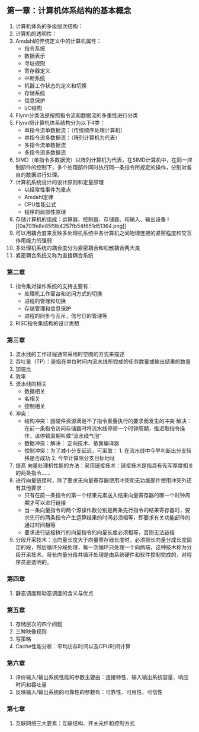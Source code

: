 ## 第一章：计算机体系结构的基本概念
1. 计算机体系的多级层次结构：
2. 计算机的透明性：
3. Amdahl的传统定义中的计算机属性：
	+ 指令系统
	+ 数据表示
	+ 寻址规则
	+ 寄存器定义
	+ 中断系统
	+ 机器工作状态的定义和切换
	+ 存储系统
	+ 信息保护
	+ I/O结构
4. Flynn分类法是按照指令流和数据流的多重性进行分类
5. Flynn把计算机体系结构分为以下4类：
	+ 单指令流单数据流：（传统顺序处理计算机）
	+ 单指令流多数据流：（阵列计算机为代表）
	+ 多指令流单数据流
	+ 多指令流多数据流
6. SIMD（单指令多数据流）以阵列计算机为代表，在SIMD计算机中，在同一控制部件的控制下，多个处理部件同时执行同一条指令所规定的操作，分别对各自的数据进行处理。
7. 计算机系统设计的设计原则和定量原理
	+ 以经常性事件为重点
	+ Amdahl定律
	+ CPU性能公式
	+ 程序的局部性原理
8. 存储计算机的组成：运算器、控制器、存储器、和输入、输出设备
![[0a701fe8e85f9b4257fb54f651d51364.png]]
9. 可以用耦合度来反映多处理机系统中各计算机之间物理连接的紧密程度和交互作用能力的强弱
10. 多处理机系统的耦合度分为紧密耦合和松散耦合两大类
11. 紧密耦合系统又称为直接耦合系统
### 第二章
1. 指令集对操作系统的支持主要有：
	+ 处理机工作窗台和访问方式的切换
	+ 进程的管理和切换
	+ 存储管理和信息保护
	+ 进程的同步与互斥，信号灯的管理等
2. RISC指令集结构的设计思想
### 第三章
1. 流水线的工作过程通常采用时空图的方式来描述
2. 吞吐量（TP）：是指在单位时间内流水线所完成的任务数量或输出结果的数量
3. 加速比
4. 效率
5. 流水线的相关
	+ 数据相关
	+ 名相关
	+ 控制相关
6. 冲突：
	+ 结构冲突：因硬件资源满足不了指令重叠执行的要求而发生的冲突   解决：在前一条指令访问存储器时将流水线停顿一个时钟周期，推迟取指令操作，该停顿周期叫做“流水线气泡”
	+ 数据冲突：解决： 定向技术、依靠编译器
	+ 控制冲突：为了减小分支延迟，可采取：
			1. 在流水线中今早判断出分支转移是否成功
			2. 今早计算除分支目标地址
7. 提高 向量处理机性能的方法：采用链接技术：链接技术是指具有先写厚度相关的两条指令......
8. 进行向量链接时，除了要求无向量寄存器使用冲突和无功能部件使用冲突外还有其他要求：
	+ 只有在前一条指令的第一个结果元素送入结果向量寄存器的哪一个时钟周期才可以进行链接
	+ 当一条向量指令的两个源操作数分别是两条先行指令的结果寄存器时，要求先行的两条指令产生运算结果的时间必须相等，即要求有关功能部件的通过时间相等
	+ 要求进行链接执行的向量指令的向量长度必须相等，否则无法链接
9. 分段开采技术：当向量长度大于向量寄存器长度时，必须把长向量分成长度固定的段，然后循环分段处理，每一次循环只处理一个向两端，这种技术称为分段开采技术。将长向量分段并循环处理是由系统硬件和软件控制完成的，对程序员是透明的。
### 第四章
1. 静态调度和动态调度的含义与优点
### 第五章
1. 存储层次的四个问题
2. 三种映像规则
3. 写策略
4. Cache性能分析：平均访存时间以及CPU时间计算
### 第六章
1. 评价输入/输出系统性能的参数主要由：连接特性、输入输出系统容量、响应时间和吞吐量
2. 反映输入/输出系统的可靠性的参数有：可靠性、可用性、可信性
### 第七章
1. 互联网络三大要素：互联结构、开关元件和控制方式